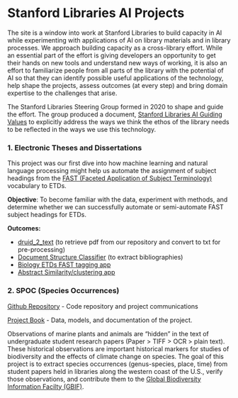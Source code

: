 # Stanford Libraries AI Projects

The site is a window into work at Stanford Libraries to build capacity in AI while experimenting with applications of AI on library materials and in library processes. We approach building capacity as a cross-library effort. While an essential part of the effort is giving developers an opportunity to get their hands on new tools and understand new ways of working, it is also an effort to familiarize people from all parts of the library with the potential of AI so that they can identify possible useful applications of the technology, help shape the projects, assess outcomes (at every step) and bring domain expertise to the challenges that arise. 

The Stanford Libraries Steering Group formed in 2020 to shape and guide the effort. The group produced a document, [Stanford Libraries AI Guiding Values](Libraries_AI_Guiding_Values.pdf) to explicitly address the ways we think the ethos of the library needs to be reflected in the ways we use this technology. 


### 1. Electronic Theses and Dissertations
This project was our first dive into how machine learning and natural language processing might help us automate the assignment of subject headings from the [FAST (Faceted Application of Subject Terminology)](https://www.oclc.org/research/areas/data-science/fast.html) vocabulary to ETDs. 

**Objective**: To become familiar with the data, experiment with methods, and determine whether we can successfully automate or semi-automate FAST subject headings for ETDs.  

**Outcomes:**
- [druid_2_text](https://github.com/sul-dlss-labs/druid_2_text) (to retrieve pdf from our repository and convert to txt for pre-processing)
- [Document Structure Classifier](https://github.com/sul-dlss-labs/etd_structure_classifier) (to extract bibliographies)
- [Biology ETDs FAST tagging app](https://biology-fast-etds.herokuapp.com/)
- [Abstract Similarity/clustering app](https://etd-abstract-similarity.herokuapp.com/)

### 2. SPOC (Species Occurrences)
[Github Repository](https://github.com/sul-dlss-labs/spoc) - Code repository and project communications

[Project Book](https://sul-dlss-labs.github.io/spoc/) - Data, models, and documentation of the project. 

Observations of marine plants and animals are “hidden” in the text of undergraduate student research papers (Paper > TIFF > OCR > plain text). These historical observations are important historical markers for studies of biodiversity and the effects of climate change on species. The goal of this project is to extract species occurrences (genus-species, place, time) from student papers held in libraries along the western coast of the U.S., verify those observations, and contribute them to the [Global Biodiversity Information Facilty (GBIF)](https://www.gbif.org/). 

